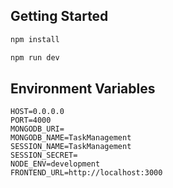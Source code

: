 ## Getting Started

```bash
npm install
```

```bash
npm run dev
```

## Environment Variables

```
HOST=0.0.0.0
PORT=4000
MONGODB_URI=
MONGODB_NAME=TaskManagement
SESSION_NAME=TaskManagement
SESSION_SECRET=
NODE_ENV=development
FRONTEND_URL=http://localhost:3000
```
